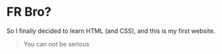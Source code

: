 # FR Bro?

So I finally decided to learn HTML (and CSS), and this is my first website.

> You can not be serious
